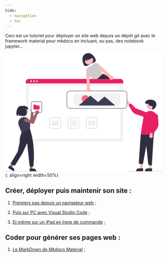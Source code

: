 ```yaml
---
hide:
  - navigation
  - toc
---
```


Ceci est un tutoriel pour déployer un site web depuis un dépôt git
 avec le framework material pour mkdocs en incluant, ou pas, des notebook jupyter...

![building_websites](images/undraw_building_websites_i78t.svg){: align=right width=50%}

## Créer, déployer puis maintenir son site :

1. [Premiers pas depuis un navigateur web](./PremiersPas) ;

2. [Puis sur PC avec Visual Studio Code](./PCW10-VSC) ;

3. [Et même sur un iPad en ligne de commande](./iPad.md) ;


## Coder pour générer ses pages web  :

1. [Le MarkDown de Mkdocs Material](MarkDown-Mkdocs_Material.md) ;









